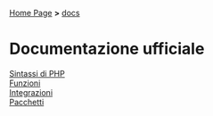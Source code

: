 [Home Page](https://dev.hpbdev.cf) **>** [docs](https://dev.hpbdev.cf/docs/base)<br>

# Documentazione ufficiale

[Sintassi di PHP](https://dev.hpbdev.cf/docs/PHP)<br>
[Funzioni](https://dev.hpbdev.cf/docs/Funzioni)<br>
[Integrazioni](https://dev.hpbdev.cf/docs/Int)<br>
[Pacchetti](https://dev.hpbdev.cf/docs/pacchetti/index)
